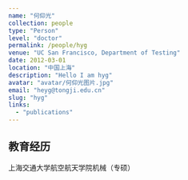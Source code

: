 ```yaml
---
name: "何仰光"
collection: people
type: "Person"
level: "doctor"
permalink: /people/hyg
venue: "UC San Francisco, Department of Testing"
date: 2012-03-01
location: "中国上海"
description: "Hello I am hyg"
avatar: "avatar/何仰光图片.jpg"
email: "heyg@tongji.edu.cn"
slug: "hyg"
links:
  - "publications"
---
```


## 教育经历
上海交通大学航空航天学院机械（专硕）